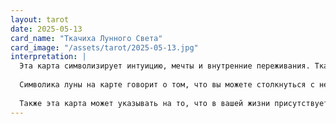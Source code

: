 ```yaml
---
layout: tarot
date: 2025-05-13
card_name: "Ткачиха Лунного Света"
card_image: "/assets/tarot/2025-05-13.jpg"
interpretation: |
  Эта карта символизирует интуицию, мечты и внутренние переживания. Ткачиха Лунного Света обвивает нас своей магией, указывая на то, что сегодня может быть день, когда ваши чувства и интуиция будут особенно сильны. Возможно, вам стоит прислушаться к своим внутренним голосам и довериться своим ощущениям. Это время для саморефлексии и глубокого понимания своих желаний и потребностей.
  
  Символика луны на карте говорит о том, что вы можете столкнуться с некоторыми неясностями или неопределенностями в своей жизни. Это нормальное состояние, и важно помнить, что не все ответы будут видны сразу. Используйте это время, чтобы исследовать свою внутреннюю сущность, возможно, через медитацию или творчество. Ваши мысли и чувства могут привести вас к важным инсайтам.
  
  Также эта карта может указывать на то, что в вашей жизни присутствует нечто мистическое или волшебное. Возможно, вы встретите человека или ситуацию, которая откроет перед вами новые горизонты. Будьте открыты к новым возможностям и не бойтесь следовать за своей интуицией. Это ваш день для волшебства и самовыражения!
---
```

